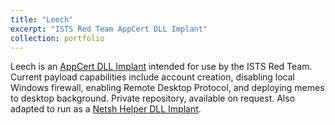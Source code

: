 ```yaml
---
title: "Leech"
excerpt: "ISTS Red Team AppCert DLL Implant"
collection: portfolio
---
```


Leech is an [AppCert DLL Implant](https://attack.mitre.org/techniques/T1546/009/) intended for use by the ISTS Red Team. Current payload capabilities include account creation, disabling local Windows firewall, enabling Remote Desktop Protocol, and deploying memes to desktop background. Private repository, available on request. Also adapted to run as a [Netsh Helper DLL Implant](https://attack.mitre.org/techniques/T1546/007/).
